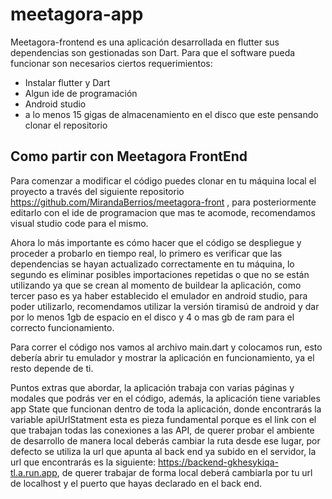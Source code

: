 # meetagora-app

Meetagora-frontend es una aplicación desarrollada en flutter sus dependencias son gestionadas son Dart.
Para que el software pueda funcionar son necesarios ciertos requerimientos:
- Instalar flutter y Dart
- Algun ide de programación 
- Android studio
- a lo menos 15 gigas de almacenamiento en el disco que este pensando clonar el repositorio 

## Como partir con Meetagora FrontEnd

Para comenzar a modificar el código puedes clonar en tu máquina local el proyecto a través del siguiente repositorio https://github.com/MirandaBerrios/meetagora-front , para posteriormente editarlo con el ide de programacion que mas te acomode, recomendamos visual studio code para el mismo.

Ahora lo más importante es cómo hacer que el código se despliegue y proceder a probarlo en tiempo real, lo primero es verificar que las dependencias se hayan actualizado correctamente en tu máquina, lo segundo es eliminar posibles importaciones repetidas o que no se están utilizando ya que se crean al momento de buildear la aplicación, como tercer paso es ya haber establecido el emulador en android studio, para poder utilizarlo, recomendamos utilizar la versión tiramisú de android y dar por lo menos 1gb de espacio en el disco y 4 o mas gb de ram para el correcto funcionamiento.

Para correr el código nos vamos al archivo main.dart y colocamos run, esto debería abrir tu emulador y mostrar la aplicación en funcionamiento, ya el resto depende de ti.

Puntos extras que abordar, la aplicación trabaja con varias páginas y modales que podrás ver en el código, además, la aplicación tiene variables app State que funcionan dentro de toda la aplicación, donde encontrarás la variable apiUrlStatment esta es pieza fundamental porque es el link con el que trabajan todas las conexiones a las API, de querer probar el ambiente de desarrollo de manera local deberás cambiar la ruta desde ese lugar,  por defecto se utiliza  la url que apunta al back end ya subido en el servidor, la url que encontrarás es la siguiente: https://backend-gkhesykiqa-tl.a.run.app, de querer trabajar de forma local deberá cambiarla por tu url de localhost y el puerto que hayas declarado en el back end.


